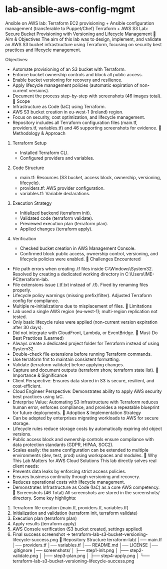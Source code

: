 # lab-ansible-aws-config-mgmt
Ansible on AWS lab: Terraform EC2 provisioning + Ansible configuration management (transferable to Puppet/Chef)
Terraform + AWS S3 Lab: Secure Bucket Provisioning with Versioning and Lifecycle Management
📌 Aim & Objectives
The aim of this lab was to design, implement, and validate an AWS S3 bucket infrastructure using Terraform, focusing on security best practices and lifecycle management.

Objectives:
- Automate provisioning of an S3 bucket with Terraform.
- Enforce bucket ownership controls and block all public access.
- Enable bucket versioning for recovery and resilience.
- Apply lifecycle management policies (automatic expiration of non-current versions).
- Document the process step-by-step with screenshots (46 images total).
📌 Scope
- Infrastructure as Code (IaC) using Terraform.
- AWS S3 bucket creation in eu-west-1 (Ireland) region.
- Focus on security, cost optimization, and lifecycle management.
- Repository includes all Terraform configuration files (main.tf, providers.tf, variables.tf) and 46 supporting screenshots for evidence.
📌 Methodology & Approach
1. Terraform Setup
   - Installed Terraform CLI.
   - Configured providers and variables.

2. Code Structure
   - main.tf: Resources (S3 bucket, access block, ownership, versioning, lifecycle).
   - providers.tf: AWS provider configuration.
   - variables.tf: Variable declarations.

3. Execution Strategy
   - Initialized backend (terraform init).
   - Validated code (terraform validate).
   - Previewed execution plan (terraform plan).
   - Applied changes (terraform apply).

4. Verification
   - Checked bucket creation in AWS Management Console.
   - Confirmed block public access, ownership control, versioning, and lifecycle policies were enabled.
📌 Challenges Encountered
- File path errors when creating .tf files inside C:\Windows\System32. Resolved by creating a dedicated working directory in C:\Users\IME-PC\terraform-lab.
- File extensions issue (.tf.txt instead of .tf). Fixed by renaming files properly.
- Lifecycle policy warnings (missing prefix/filter). Adjusted Terraform config for compliance.
- Multiple re-initializations due to misplacement of files.
📌 Limitations
- Lab used a single AWS region (eu-west-1); multi-region replication not tested.
- Only basic lifecycle rules were applied (non-current version expiration after 30 days).
- Did not integrate with CloudFront, Lambda, or EventBridge.
📌 Must-Do Best Practices (Learned)
- Always create a dedicated project folder for Terraform instead of using System32.
- Double-check file extensions before running Terraform commands.
- Use terraform fmt to maintain consistent formatting.
- Validate (terraform validate) before applying changes.
- Capture and document outputs (terraform show, terraform state list).
📌 Importance & Significance
- Client Perspective: Ensures data stored in S3 is secure, resilient, and cost-efficient.
- Cloud Engineer Perspective: Demonstrates ability to apply AWS security best practices using IaC.
- Enterprise Value: Automating S3 infrastructure with Terraform reduces human error, enforces compliance, and provides a repeatable blueprint for future deployments.
📌 Adoption & Implementation Strategy
- Can be adopted by enterprises migrating workloads to AWS for secure storage.
- Lifecycle rules reduce storage costs by automatically expiring old object versions.
- Public access block and ownership controls ensure compliance with data protection standards (GDPR, HIPAA, SOC2).
- Scales easily: the same configuration can be extended to multiple environments (dev, test, prod) using workspaces and modules.
📌 Why This Lab Matters for AWS Cloud Solutions
This lab directly solves real client needs:
- Prevents data leaks by enforcing strict access policies.
- Ensures business continuity through versioning and recovery.
- Reduces operational costs with lifecycle management.
- Demonstrates Infrastructure as Code (IaC) as a core AWS competency.
📸 Screenshots (46 Total)
All screenshots are stored in the screenshots/ directory.
Some key highlights:
1. Terraform file creation (main.tf, providers.tf, variables.tf)
2. Initialization and validation (terraform init, terraform validate)
3. Execution plan (terraform plan)
4. Apply results (terraform apply)
5. AWS Console verification (S3 bucket created, settings applied)
6. Final success screenshot → terraform-lab-s3-bucket-versioning-lifecycle-success.png
📂 Repository Structure
terraform-lab/
│── main.tf
│── providers.tf
│── variables.tf
│── README.md
│── LICENSE
│── .gitignore
│── screenshots/
│    ├── step1-init.png
│    ├── step2-validate.png
│    ├── step3-plan.png
│    ├── step4-apply.png
│    └── terraform-lab-s3-bucket-versioning-lifecycle-success.png

